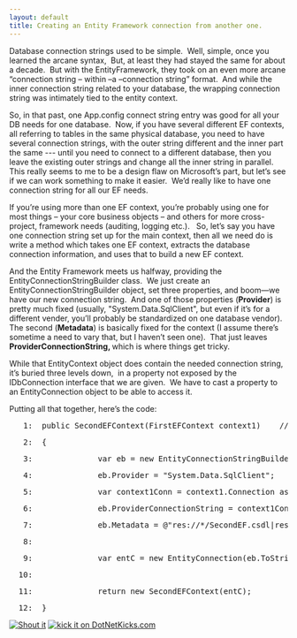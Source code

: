 ```yaml
---
layout: default
title: Creating an Entity Framework connection from another one.
---
```


  <p>Database connection strings used to be simple.  Well, simple, once you learned the arcane syntax,  But, at least they had stayed the same for about a decade.  But with the EntityFramework, they took on an even more arcane “connection string – within –a –connection string” format.  And while the inner connection string related to your database, the wrapping connection string was intimately tied to the entity context.</p>
  
<p>So, in that past, one App.config connect string entry was good for all your DB needs for one database.  Now, if you have several different EF contexts, all referring to tables in the same physical database, you need to have several connection strings, with the outer string different and the inner part the same --- until you need to connect to a different database, then you leave the existing outer strings and change all the inner string in parallel.  This really seems to me to be a design flaw on Microsoft’s part, but let’s see if we can work something to make it easier.  We’d really like to have one connection string for all our EF needs.  </p>
  
<p>If you’re using more than one EF context, you’re probably using one for most things – your core business objects – and others for more cross-project, framework needs (auditing, logging etc.).   So, let’s say you have one connection string set up for the main context, then all we need do is write a method which takes one EF context, extracts the database connection information, and uses that to build a new EF context.</p>
  
<p>And the Entity Framework meets us halfway, providing the EntityConnectionStringBuilder class.  We just create an EntityConnectionStringBuilder object, set three properties, and boom—we have our new connection string.  And one of those properties (<b>Provider</b>) is pretty much fixed (usually, "System.Data.SqlClient", but even if it’s for a different vender, you’ll probably be standardized on one database vendor).   The second (<b>Metadata</b>) is basically fixed for the context (I assume there’s sometime a need to vary that, but I haven’t seen one).  That just leaves <b>ProviderConnectionString, </b>which is where things get tricky.  </p>
  
<p>While that EntityContext object does contain the needed connection string, it’s buried three levels down,  in a property not exposed by the IDbConnection interface that we are given.  We have to cast a property to an EntityConnection object to be able to access it.</p>
  
<p>Putting all that together, here’s the code:</p>
  <div class="csharpcode">   
<pre class="alt"><span class="lnum">   1:  </span><span class="kwrd">public</span> SecondEFContext(FirstEFContext context1)    // new ctor defined in partial class</pre>
  
<pre><span class="lnum">   2:  </span>{</pre>
  
<pre class="alt"><span class="lnum">   3:  </span>            var eb = <span class="kwrd">new</span> EntityConnectionStringBuilder();</pre>
  
<pre><span class="lnum">   4:  </span>            eb.Provider = <span class="str">"System.Data.SqlClient"</span>;</pre>
  
<pre class="alt"><span class="lnum">   5:  </span>            var context1Conn = context1.Connection <span class="kwrd">as</span> EntityConnection;</pre>
  
<pre><span class="lnum">   6:  </span>            eb.ProviderConnectionString = context1Conn.StoreConnection.ConnectionString;</pre>
  
<pre class="alt"><span class="lnum">   7:  </span>            eb.Metadata = <span class="str">@"res://*/SecondEF.csdl|res://*/SecondEF.ssdl|res://*/SecondEF.msl"</span>;</pre>
  
<pre><span class="lnum">   8:  </span> </pre>
  
<pre class="alt"><span class="lnum">   9:  </span>            var entC = <span class="kwrd">new</span> EntityConnection(eb.ToString());</pre>
  
<pre><span class="lnum">  10:  </span> </pre>
  
<pre class="alt"><span class="lnum">  11:  </span>            <span class="kwrd">return</span> <span class="kwrd">new</span> SecondEFContext(entC);</pre>
  
<pre><span class="lnum">  12:  </span>}</pre>
</div>
<a href="http://dotnetshoutout.com/Honest-Illusion-Creating-an-Entity-Framework-connection-from-another-one"><img style="border:0px currentColor;" alt="Shout it" src="http://dotnetshoutout.com/image.axd?url=http%3A%2F%2Fhonestillusion.com%2Fblogs%2Fblog_0%2Farchive%2F2011%2F05%2F02%2Fcreating-an-entity-framework-connection-from-another-one.aspx" /></a>
<a href="http://www.dotnetkicks.com/kick/?url=http%3a%2f%2fhonestillusion.com%2fblogs%2fblog_0%2farchive%2f2011%2f05%2f02%2fcreating-an-entity-framework-connection-from-another-one.aspx"><img border="0" alt="kick it on DotNetKicks.com" src="http://honestillusion.com/controlpanel/blogs/http%3A%2F%2Fwww.dotnetkicks.com%2FServices%2FImages%2FKickItImageGenerator.ashx%3Furl%3Dhttp%253a%252f%252fhonestillusion.com%252fblogs%252fblog_0%252farchive%252f2011%252f05%252f02%252fcreating-an-entity-framework-connection-from-another-one.aspx" /></a>